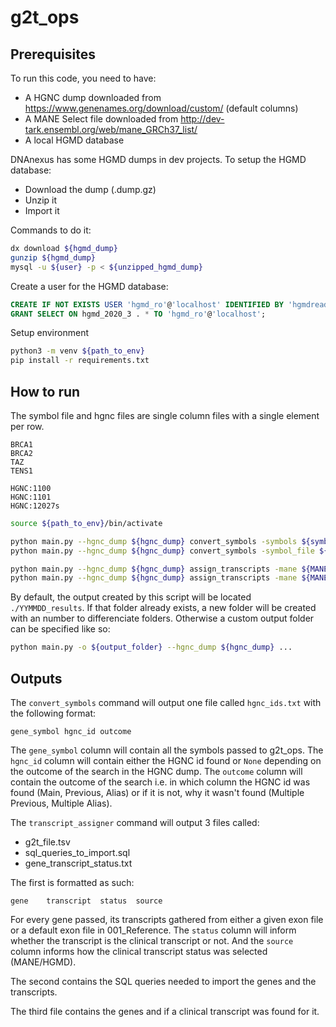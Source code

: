 # g2t_ops

## Prerequisites

To run this code, you need to have:

- A HGNC dump downloaded from https://www.genenames.org/download/custom/ (default columns)
- A MANE Select file downloaded from http://dev-tark.ensembl.org/web/mane_GRCh37_list/
- A local HGMD database

DNAnexus has some HGMD dumps in dev projects. To setup the HGMD database:

- Download the dump (.dump.gz)
- Unzip it
- Import it

Commands to do it:

```bash
dx download ${hgmd_dump}
gunzip ${hgmd_dump}
mysql -u ${user} -p < ${unzipped_hgmd_dump}
```

Create a user for the HGMD database:

```sql
CREATE IF NOT EXISTS USER 'hgmd_ro'@'localhost' IDENTIFIED BY 'hgmdreadonly';
GRANT SELECT ON hgmd_2020_3 . * TO 'hgmd_ro'@'localhost';
```

Setup environment

```bash
python3 -m venv ${path_to_env}
pip install -r requirements.txt
```

## How to run

The symbol file and hgnc files are single column files with a single element per row.

```
BRCA1
BRCA2
TAZ
TENS1
```

```
HGNC:1100
HGNC:1101
HGNC:12027s
```

```bash
source ${path_to_env}/bin/activate

python main.py --hgnc_dump ${hgnc_dump} convert_symbols -symbols ${symbol} ${symbol} ...
python main.py --hgnc_dump ${hgnc_dump} convert_symbols -symbol_file ${symbol_file}

python main.py --hgnc_dump ${hgnc_dump} assign_transcripts -mane ${MANE_Select_file} -hgmd ${database_name} ${database_usr} ${database_pwd} -hgnc_ids ${hgnc_id} ${hgnc_id} ...
python main.py --hgnc_dump ${hgnc_dump} assign_transcripts -mane ${MANE_Select_file} -hgmd ${database_name} ${database_usr} ${database_pwd} -hgnc_file ${hgnc_file}
```

By default, the output created by this script will be located `./YYMMDD_results`. If that folder already exists, a new folder will be created with an number to differenciate folders.
Otherwise a custom output folder can be specified like so:

```bash
python main.py -o ${output_folder} --hgnc_dump ${hgnc_dump} ...
```

## Outputs

The `convert_symbols` command will output one file called `hgnc_ids.txt` with the following format:

```
gene_symbol hgnc_id outcome
```

The `gene_symbol` column will contain all the symbols passed to g2t_ops.
The `hgnc_id` column will contain either the HGNC id found or `None` depending on the outcome of the search in the HGNC dump.
The `outcome` column will contain the outcome of the search i.e. in which column the HGNC id was found (Main, Previous, Alias) or if it is not, why it wasn't found (Multiple Previous, Multiple Alias).

The `transcript_assigner` command will output 3 files called:

- g2t_file.tsv
- sql_queries_to_import.sql
- gene_transcript_status.txt

The first is formatted as such:

```
gene    transcript  status  source
```

For every gene passed, its transcripts gathered from either a given exon file or a default exon file in 001_Reference. The `status` column will inform whether the transcript is the clinical transcript or not. And the `source` column informs how the clinical transcript status was selected (MANE/HGMD).

The second contains the SQL queries needed to import the genes and the transcripts.

The third file contains the genes and if a clinical transcript was found for it.
